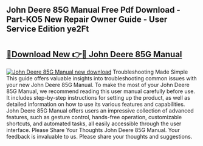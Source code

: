## John Deere 85G Manual Free Pdf Download - Part-KO5 New Repair Owner Guide - User Service Edition ye2Ft

# <h2><a href="http://bc93350.oget.top/?id=John+Deere+85G+Manual">🔗Download New 👉🔴 John Deere 85G Manual</a></h2>

[![John Deere 85G Manual new download](https://i.imgur.com/5g1atiW.png)](http://bc93350.oget.top/?id=John+Deere+85G+Manual)
Troubleshooting Made Simple This guide offers valuable insights into troubleshooting common issues with your new John Deere 85G Manual. To make the most of your John Deere 85G Manual, we recommend reading this user manual carefully before use. It includes step-by-step instructions for setting up the product, as well as detailed information on how to use its various features and capabilities. John Deere 85G Manual offers users an impressive collection of advanced features, such as gesture control, hands-free operation, customizable shortcuts, and automated tasks, all easily accessible through the user interface. Please Share Your Thoughts John Deere 85G Manual. Your feedback is invaluable to us. Please share your thoughts and suggestions.
